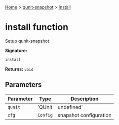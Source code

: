 [Home](./index) &gt; [qunit-snapshot](./qunit-snapshot.md) &gt; [install](./qunit-snapshot.install.md)

# install function

Setup qunit-snapshot

**Signature:**
```javascript
install
```
**Returns:** `void`

## Parameters

|  Parameter | Type | Description |
|  --- | --- | --- |
|  `qunit` | `QUnit | undefined` | QUnit namespace object |
|  `cfg` | `Config` | snapshot configuration |

